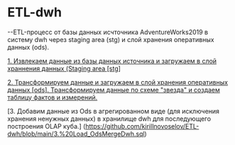 # ETL-dwh

--ETL-процесс от базы данных исчточника AdventureWorks2019 в систему dwh через staging area (stg) и слой хранения оперативных данных (ods).

[1. Извлекаем данные из базы данных источника и загружаем в слой храннения данных (Staging area [stg]]( https://github.com/kirillnovoselov/ETL-dwh/blob/main/1.%20Extract_DataSourceToStg.sql)

[2. Трансформируем данные и загружаем в слой хранения оперативных данных [ods]. Трансформируем данные по схеме "звезда" и создаем таблицу фактов и измерений.](https://github.com/kirillnovoselov/ETL-dwh/blob/main/2.%20Transform_StgToOds.sql)

[3. Добавим данные из Ods в агрегированном виде (для исключения хранения ненужных данных) в хранилище dwh для последующего построения OLAP куба.] (https://github.com/kirillnovoselov/ETL-dwh/blob/main/3.%20Load_OdsMergeDwh.sql)
